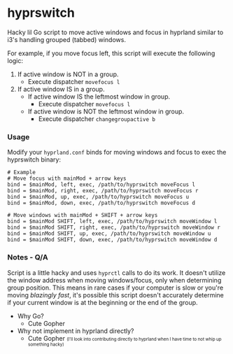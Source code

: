 # hyprswitch
Hacky lil Go script to move active windows and focus in hyprland similar to i3's handling grouped (tabbed) windows. 

For example, if you move focus left, this script will execute the following logic:

1. If active window is NOT in a group.
   - Execute dispatcher `movefocus l`
2. If active window IS in a group.
   - If active window IS the leftmost window in group.
     - Execute dispatcher `movefocus l`
   - If active window is NOT the leftmost window in group.
     - Execute dispatcher `changegroupactive b`


### Usage

Modify your `hyprland.conf` binds for moving windows and focus to exec the hyprswitch binary:

``` Properties
# Example
# Move focus with mainMod + arrow keys
bind = $mainMod, left, exec, /path/to/hyprswitch moveFocus l
bind = $mainMod, right, exec, /path/to/hyprswitch moveFocus r
bind = $mainMod, up, exec, /path/to/hyprswitch moveFocus u
bind = $mainMod, down, exec, /path/to/hyprswitch moveFocus d

# Move windows with mainMod + SHIFT + arrow keys
bind = $mainMod SHIFT, left, exec, /path/to/hyprswitch moveWindow l
bind = $mainMod SHIFT, right, exec, /path/to/hyprswitch moveWindow r
bind = $mainMod SHIFT, up, exec, /path/to/hyprswitch moveWindow u
bind = $mainMod SHIFT, down, exec, /path/to/hyprswitch moveWindow d
```

### Notes - Q/A

Script is a little hacky and uses `hyprctl` calls to do its work. It doesn't utilize the window address when moving windows/focus, only when determining group position. This means in rare cases if your computer is slow or you're moving *blazingly fast*, it's possible this script doesn't accurately determine if your current window is at the beginning or the end of the group.

- Why Go?
  - Cute Gopher
- Why not implement in hyprland directly?
  - Cute Gopher <small><small>(I'll look into contributing directly to hyprland when I have time to not whip up something hacky)</small></small>